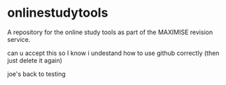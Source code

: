# onlinestudytools
A repository for the online study tools as part of the MAXIMISE revision service.

can u accept this so I know i undestand how to use github correctly (then just delete it again)

joe's back to testing